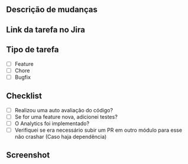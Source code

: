 ## Descrição de mudanças

## Link da tarefa no Jira

## Tipo de tarefa
- [ ] Feature
- [ ] Chore
- [ ] Bugfix

## Checklist
- [ ] Realizou uma auto avaliação do código?
- [ ] Se for uma feature nova, adicionei testes?
- [ ] O Analytics foi implementado?
- [ ] Verifiquei se era necessário subir um PR em outro módulo para esse não crashar (Caso haja dependência)

## Screenshot
